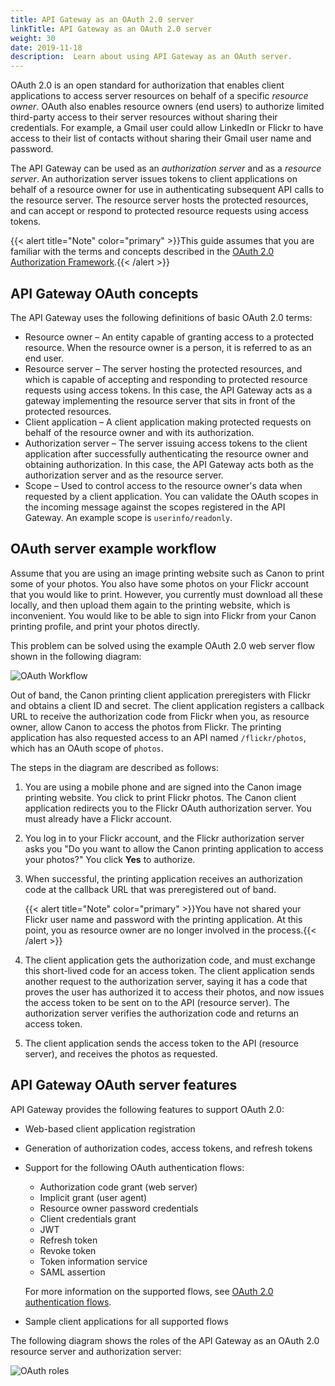 ```yaml
---
title: API Gateway as an OAuth 2.0 server
linkTitle: API Gateway as an OAuth 2.0 server
weight: 30
date: 2019-11-18
description:  Learn about using API Gateway as an OAuth server.
---
```


OAuth 2.0 is an open standard for authorization that enables client applications to access server resources on behalf of a specific *resource owner*. OAuth also enables resource owners (end users) to authorize limited third-party access to their server resources without sharing their credentials. For example, a Gmail user could allow LinkedIn or Flickr to have access to their list of contacts without sharing their Gmail user name and password.

The API Gateway can be used as an *authorization server*
and as a *resource server*. An authorization server issues tokens to client applications on behalf of a resource owner for use in authenticating subsequent API calls to the resource server. The resource server hosts the protected resources, and can accept or respond to protected resource requests using access tokens.

{{< alert title="Note" color="primary" >}}This guide assumes that you are familiar with the terms and concepts described in the [OAuth 2.0 Authorization Framework](http://tools.ietf.org/html/rfc6749).{{< /alert >}}

## API Gateway OAuth concepts

The API Gateway uses the following definitions of basic OAuth 2.0 terms:

* Resource owner – An entity capable of granting access to a protected resource. When the resource owner is a person, it is referred to as an end user.
* Resource server – The server hosting the protected resources, and which is capable of accepting and responding to protected resource requests using access tokens. In this case, the API Gateway acts as a gateway implementing the resource server that sits in front of the protected resources.
* Client application – A client application making protected requests on behalf of the resource owner and with its authorization.
* Authorization server – The server issuing access tokens to the client application after successfully authenticating the resource owner and obtaining authorization. In this case, the API Gateway acts both as the authorization server and as the resource server.
* Scope – Used to control access to the resource owner's data when requested by a client application. You can validate the OAuth scopes in the incoming message against the scopes registered in the API Gateway. An example scope is `userinfo/readonly`.

## OAuth server example workflow

Assume that you are using an image printing website such as Canon to print some of your photos. You also have some photos on your Flickr account that you would like to print. However, you currently must download all these locally, and then upload them again to the printing website, which is inconvenient. You would like to be able to sign into Flickr from your Canon printing profile, and print your photos directly.

This problem can be solved using the example OAuth 2.0 web server flow shown in the following diagram:

![OAuth Workflow](/Images/OAuth/APIgw_Oauth_ex_client_workfl.png)

Out of band, the Canon printing client application preregisters with Flickr and obtains a client ID and secret. The client application registers a callback URL to receive the authorization code from Flickr when you, as resource owner, allow Canon to access the photos from Flickr. The printing application has also requested access to an API named `/flickr/photos`, which has an OAuth scope of `photos`.

The steps in the diagram are described as follows:

1. You are using a mobile phone and are signed into the Canon image printing website. You click to print Flickr photos. The Canon client application redirects you to the Flickr OAuth authorization server. You must already have a Flickr account.
2. You log in to your Flickr account, and the Flickr authorization server asks you "Do you want to allow the Canon printing application to access your photos?" You click **Yes**
    to authorize.
3. When successful, the printing application receives an authorization code at the callback URL that was preregistered out of band.

    {{< alert title="Note" color="primary" >}}You have not shared your Flickr user name and password with the printing application. At this point, you as resource owner are no longer involved in the process.{{< /alert >}}

4. The client application gets the authorization code, and must exchange this short-lived code for an access token. The client application sends another request to the authorization server, saying it has a code that proves the user has authorized it to access their photos, and now issues the access token to be sent on to the API (resource server). The authorization server verifies the authorization code and returns an access token.
5. The client application sends the access token to the API (resource server), and receives the photos as requested.

## API Gateway OAuth server features

API Gateway provides the following features to support OAuth 2.0:

* Web-based client application registration
* Generation of authorization codes, access tokens, and refresh tokens
* Support for the following OAuth authentication flows:
    * Authorization code grant (web server)
    * Implicit grant (user agent)
    * Resource owner password credentials
    * Client credentials grant
    * JWT
    * Refresh token
    * Revoke token
    * Token information service
    * SAML assertion

    For more information on the supported flows, see [OAuth 2.0 authentication flows](/docs/apigw_oauth/oauth_flows).
* Sample client applications for all supported flows

The following diagram shows the roles of the API Gateway as an OAuth 2.0 resource server and authorization server:

![OAuth roles](/Images/OAuth/APIgw_OAuth_Roles1.png)
